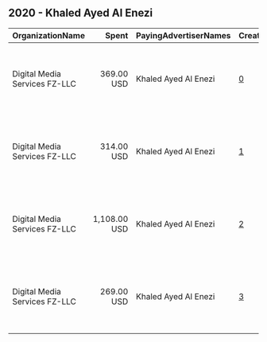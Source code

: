 ## 2020 - Khaled Ayed Al Enezi 
|OrganizationName|Spent|PayingAdvertiserNames|CreativeUrls|Impressions|Genders|AgeBrackets|CountryCodes|BillingAddresses|CandidateBallotInformation|
|:---|---:|:---|:---|---:|:---|:---|:---|:---|:---|
|Digital Media Services FZ-LLC|369.00 USD|Khaled Ayed Al Enezi|[0](https://www.snap.com/political-ads/asset/765b2cd57e807ca2bc038bf430162079d891dd2201ee143109105492479383ed?mediaType=mp4)|305,525||21+|kuwait|"Media City, Knowledge Village, Choueiri Group Building,Dubai ,251589 - Dubai - U.A.E,AE"||
|Digital Media Services FZ-LLC|314.00 USD|Khaled Ayed Al Enezi|[1](https://www.snap.com/political-ads/asset/8b1d60d2ca94afa5fe9ac47d4e967389beb2bc8da31712201917358f7b9df192?mediaType=jpg)|260,600||21+|kuwait|"Media City, Knowledge Village, Choueiri Group Building,Dubai ,251589 - Dubai - U.A.E,AE"||
|Digital Media Services FZ-LLC|1,108.00 USD|Khaled Ayed Al Enezi|[2](https://www.snap.com/political-ads/asset/188590314802a8281cf3ef4dd62e20d52fcffcc51d11529d6653f02fea292d61?mediaType=png)|2,905,242||21+|kuwait|"Media City, Knowledge Village, Choueiri Group Building,Dubai ,251589 - Dubai - U.A.E,AE"||
|Digital Media Services FZ-LLC|269.00 USD|Khaled Ayed Al Enezi|[3](https://www.snap.com/political-ads/asset/765b2cd57e807ca2bc038bf430162079d891dd2201ee143109105492479383ed?mediaType=mp4)|222,349||21+|kuwait|"Media City, Knowledge Village, Choueiri Group Building,Dubai ,251589 - Dubai - U.A.E,AE"||
